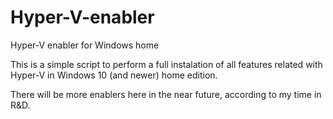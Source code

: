 # Hyper-V-enabler
Hyper-V enabler for Windows home

This is a simple script to perform a full instalation of all features related with Hyper-V in Windows 10 (and newer) home edition.

There will be more enablers here in the near future, according to my time in R&D.
